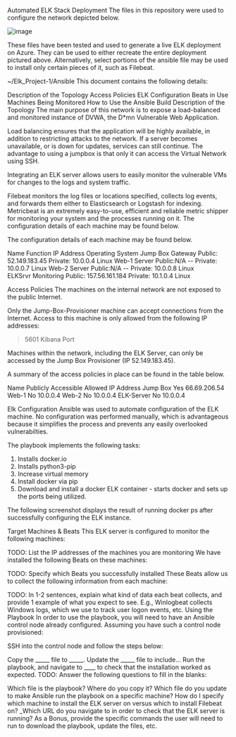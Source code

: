 Automated ELK Stack Deployment
The files in this repository were used to configure the network depicted below.

![image](https://user-images.githubusercontent.com/78322958/120876818-a3377480-c578-11eb-86ce-b0fea54ca8b2.png)


These files have been tested and used to generate a live ELK deployment on Azure. They can be used to either recreate the entire deployment pictured above. Alternatively, select portions of the ansible file may be used to install only certain pieces of it, such as Filebeat.

~/Elk_Project-1/Ansible
This document contains the following details:

Description of the Topology
Access Policies
ELK Configuration
Beats in Use
Machines Being Monitored
How to Use the Ansible Build
Description of the Topology
The main purpose of this network is to expose a load-balanced and monitored instance of DVWA, the D*mn Vulnerable Web Application.

Load balancing ensures that the application will be highly available, in addition to restricting attacks to the network. If a server becomes unavailable, or is down for updates, services can still continue. The advantage to using a jumpbox is that only it can access the Virtual Network using SSH.

Integrating an ELK server allows users to easily monitor the vulnerable VMs for changes to the logs and system traffic.

Filebeat monitors the log files or locations specified, collects log events, and forwards them either to Elasticsearch or Logstash for indexing.
Metricbeat is an extremely easy-to-use, efficient and reliable metric shipper for monitoring your system and the processes running on it. The configuration details of each machine may be found below.

The configuration details of each machine may be found below. 

Name	    Function	                IP Address	                Operating System
Jump Box	Gateway	    Public: 52.149.183.45 Private: 10.0.0.4	       Linux
Web-1     Server      Public:N/A -- Private: 10.0.0.7               Linux
Web-2     Server	    Public:N/A -- Private: 10.0.0.8                Linux  
ELKSrvr   Monitoring	Public: 157.56.161.184 Private: 10.1.0.4       Linux

Access Policies
The machines on the internal network are not exposed to the public Internet.

Only the Jump-Box-Provisioner machine can accept connections from the Internet. Access to this machine is only allowed from the following IP addresses: 

> 5601 Kibana Port
 
Machines within the network, including the ELK Server, can only be accessed by the Jump Box Provisioner (IP 52.149.183.45).

A summary of the access policies in place can be found in the table below.

Name	   Publicly Accessible	Allowed IP Address
Jump Box	     Yes	             66.69.206.54
Web-1	         No	               10.0.0.4
Web-2	         No	               10.0.0.4
ELK-Server	   No	               10.0.0.4

Elk Configuration
Ansible was used to automate configuration of the ELK machine. No configuration was performed manually, which is advantageous because it simplifies the process and prevents any easily overlooked vulnerabilties.

The playbook implements the following tasks:

1. Installs docker.io
2. Installs python3-pip
3. Increase virtual memory
4. Install docker via pip
5. Download and install a docker ELK container - starts docker and sets up the ports being utilized.

The following screenshot displays the result of running docker ps after successfully configuring the ELK instance.



Target Machines & Beats
This ELK server is configured to monitor the following machines:

TODO: List the IP addresses of the machines you are monitoring
We have installed the following Beats on these machines:

TODO: Specify which Beats you successfully installed
These Beats allow us to collect the following information from each machine:

TODO: In 1-2 sentences, explain what kind of data each beat collects, and provide 1 example of what you expect to see. E.g., Winlogbeat collects Windows logs, which we use to track user logon events, etc.
Using the Playbook
In order to use the playbook, you will need to have an Ansible control node already configured. Assuming you have such a control node provisioned:

SSH into the control node and follow the steps below:

Copy the _____ file to _____.
Update the _____ file to include...
Run the playbook, and navigate to ____ to check that the installation worked as expected.
TODO: Answer the following questions to fill in the blanks:

Which file is the playbook? Where do you copy it?
Which file do you update to make Ansible run the playbook on a specific machine? How do I specify which machine to install the ELK server on versus which to install Filebeat on?
_Which URL do you navigate to in order to check that the ELK server is running?
As a Bonus, provide the specific commands the user will need to run to download the playbook, update the files, etc.
